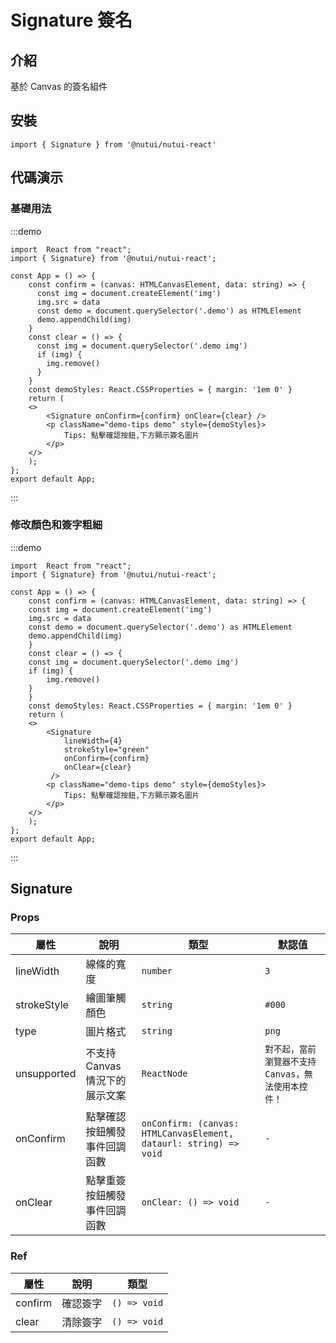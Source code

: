 # Signature 簽名

## 介紹

基於 Canvas 的簽名組件

## 安裝

```tsx
import { Signature } from '@nutui/nutui-react'
```

## 代碼演示

### 基礎用法

:::demo

```tsx
import  React from "react";
import { Signature} from '@nutui/nutui-react';

const App = () => {
    const confirm = (canvas: HTMLCanvasElement, data: string) => {
      const img = document.createElement('img')
      img.src = data
      const demo = document.querySelector('.demo') as HTMLElement
      demo.appendChild(img)
    }
    const clear = () => {
      const img = document.querySelector('.demo img')
      if (img) {
        img.remove()
      }
    }
    const demoStyles: React.CSSProperties = { margin: '1em 0' }
    return (
    <>
        <Signature onConfirm={confirm} onClear={clear} />
        <p className="demo-tips demo" style={demoStyles}>
            Tips: 點擊確認按鈕,下方顯示簽名圖片
        </p>
    </>
    );
};
export default App;
```

:::

### 修改顏色和簽字粗細

:::demo

```tsx
import  React from "react";
import { Signature} from '@nutui/nutui-react';

const App = () => {
    const confirm = (canvas: HTMLCanvasElement, data: string) => {
    const img = document.createElement('img')
    img.src = data
    const demo = document.querySelector('.demo') as HTMLElement
    demo.appendChild(img)
    }
    const clear = () => {
    const img = document.querySelector('.demo img')
    if (img) {
        img.remove()
    }
    }
    const demoStyles: React.CSSProperties = { margin: '1em 0' }
    return (
    <>
        <Signature
            lineWidth={4}
            strokeStyle="green"
            onConfirm={confirm}
            onClear={clear}
         />
        <p className="demo-tips demo" style={demoStyles}>
            Tips: 點擊確認按鈕,下方顯示簽名圖片
        </p>
    </>
    );
};
export default App;
```

:::

## Signature

### Props

| 屬性 | 說明 | 類型 | 默認值 |
| --- | --- | --- | --- |
| lineWidth | 線條的寬度 | `number` | `3` |
| strokeStyle | 繪圖筆觸顏色 | `string` | `#000` |
| type | 圖片格式 | `string` | `png` |
| unsupported | 不支持 Canvas 情況下的展示文案 | `ReactNode` | `對不起，當前瀏覽器不支持 Canvas，無法使用本控件！` |
| onConfirm | 點擊確認按鈕觸發事件回調函數 | `onConfirm: (canvas: HTMLCanvasElement, dataurl: string) => void` | `-` |
| onClear | 點擊重簽按鈕觸發事件回調函數 | `onClear: () => void` | `-` |

### Ref

| 屬性 | 說明 | 類型 |
| --- | --- | --- |
| confirm | 確認簽字 | `() => void` |
| clear | 清除簽字 | `() => void` |